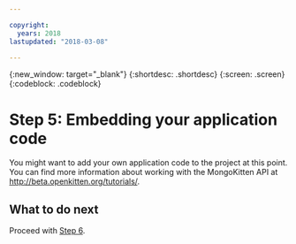 ```yaml
---

copyright:
  years: 2018
lastupdated: "2018-03-08"

---
```


{:new_window: target="_blank"}
{:shortdesc: .shortdesc}
{:screen: .screen}
{:codeblock: .codeblock}


# Step 5: Embedding your application code

You might want to add your own application code to the project at this point. You
can find more information about working with the MongoKitten API at
http://beta.openkitten.org/tutorials/.

## What to do next

Proceed with [Step 6](use-step6.html).